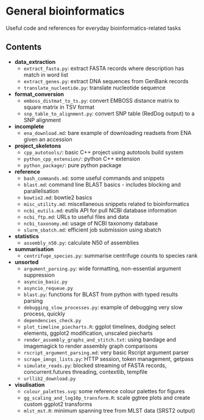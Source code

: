 # General bioinformatics
Useful code and references for everyday bioinformatics-related tasks

## Contents
* **data_extraction**
    * `extract_fasta.py`: extract FASTA records where description has match in word list
    * `extract_genes.py`: extract DNA sequences from GenBank records
    * `translate_nucleotide.py`: translate nucleotide sequence
* **format_conversion**
    * `emboss_distmat_to_ts.py`: convert EMBOSS distance matrix to square matrix in TSV format
    * `snp_table_to_alignment.py`: convert SNP table (RedDog output) to a SNP alignment
* **incomplete**
    * `ena_download.md`: bare example of downloading readsets from ENA given an accession
* **project_skeletons**
    * `cpp_autotools/`: basic C++ project using autotools build system
    * `python_cpp_extension/`: python C++ extension
    * `python_package/`: pure python package
* **reference**
    * `bash_commands.md`: some useful commands and snippets
    * `blast.md`: command line BLAST basics - includes blocking and parallelisation
    * `bowtie2.md`: bowtie2 basics
    * `misc_utility.md`: miscellaneous snippets related to bioinformatics
    * `ncbi_eutils.md`: eutils API for pull NCBI database information
    * `ncbi_ftp.md`: URLs to useful files and data
    * `ncbi_taxonomy.md`: usage of NCBI taxonomy database
    * `slurm_sbatch.md`: efficient job submission using sbatch
* **statistics**
    * `assembly_n50.py`: calculate N50 of assemblies
* **summarisation**
    * `centrifuge_species.py`: summarise centrifuge counts to species rank
* **unsorted**
    * `argument_parsing.py`: wide formatting, non-essential argument suppression
    * `asyncio_basic.py`
    * `asyncio_requeue.py`
    * `blast.py`: functions for BLAST from python with typed results parsing
    * `debugging_slow_processes.py`: example of debugging very slow process, quickly
    * `dependencies_check.py`
    * `plot_timeline_piecharts.R`: ggplot timelines, dodging select elements, ggplot2 modification, unscaled piecharts
    * `render_assembly_graphs_and_stitch.txt`: using bandage and imagemagick to render assembly graph comparisons
    * `rscript_argument_parsing.md`: very basic Rscript argument parser
    * `scrape_imngs_lists.py`: HTTP session, token management, getpass
    * `simulate_reads.py`: blocked streaming of FASTA records, concurrent.futures threading, contextlib, tempfile
    * `urllib2_download.py`
* **visulisation**
    * `colour_palettes.svg`: some reference colour palettes for figures
    * `gg_scaling_and_log10p_transform.R`: scale ggtree plots and create custom ggplot2 transforms
    * `mlst_mst.R`: minimum spanning tree from MLST data (SRST2 output)
